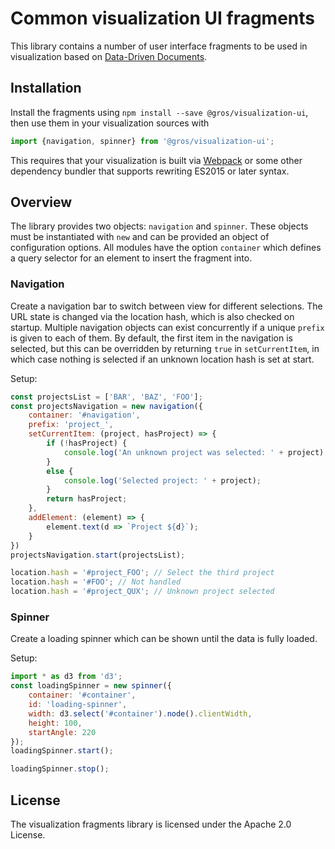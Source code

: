 # Common visualization UI fragments

This library contains a number of user interface fragments to be used in 
visualization based on [Data-Driven Documents](https://d3js.org/).

## Installation

Install the fragments using `npm install --save @gros/visualization-ui`, then 
use them in your visualization sources with
```js
import {navigation, spinner} from '@gros/visualization-ui';
```

This requires that your visualization is built via 
[Webpack](https://webpack.js.org/) or some other dependency bundler that 
supports rewriting ES2015 or later syntax.

## Overview

The library provides two objects: `navigation` and `spinner`. These objects 
must be instantiated with `new` and can be provided an object of configuration 
options. All modules have the option `container` which defines a query selector 
for an element to insert the fragment into.

### Navigation

Create a navigation bar to switch between view for different selections. The 
URL state is changed via the location hash, which is also checked on startup.
Multiple navigation objects can exist concurrently if a unique `prefix` is 
given to each of them. By default, the first item in the navigation is 
selected, but this can be overridden by returning `true` in `setCurrentItem`, 
in which case nothing is selected if an unknown location hash is set at start.

Setup:

```js
const projectsList = ['BAR', 'BAZ', 'FOO'];
const projectsNavigation = new navigation({
    container: '#navigation',
    prefix: 'project_',
    setCurrentItem: (project, hasProject) => {
        if (!hasProject) {
            console.log('An unknown project was selected: ' + project);
        }
        else {
            console.log('Selected project: ' + project);
        }
        return hasProject;
    },
    addElement: (element) => {
        element.text(d => `Project ${d}`);
    }
})
projectsNavigation.start(projectsList);

location.hash = '#project_FOO'; // Select the third project
location.hash = '#FOO'; // Not handled
location.hash = '#project_QUX'; // Unknown project selected
```

### Spinner

Create a loading spinner which can be shown until the data is fully loaded.

Setup:
```js
import * as d3 from 'd3';
const loadingSpinner = new spinner({
    container: '#container',
    id: 'loading-spinner',
    width: d3.select('#container').node().clientWidth,
    height: 100,
    startAngle: 220
});
loadingSpinner.start();

loadingSpinner.stop();
```

## License

The visualization fragments library is licensed under the Apache 2.0 License.
